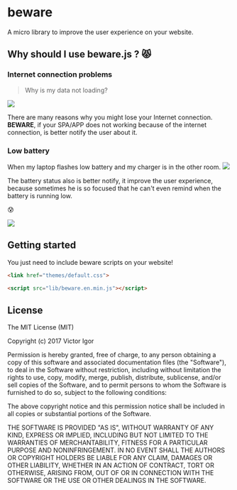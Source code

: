 # beware

A micro library to improve the user experience on your website.
 
## Why should I use beware.js ?  :pouting_cat:

### Internet connection problems

> Why is my data not loading?

![](http://static.comicvine.com/uploads/scale_super/14/148983/3415029-2112672001-ooLZN.gif)

There are many reasons why you might lose your Internet connection. **BEWARE**, if your SPA/APP does not working because of the internet connection, is better notify the user about it. 

### Low battery

When my laptop flashes low battery and my charger is in the other room.
![](http://68.media.tumblr.com/3f70a0beb3213a1a2966d8fa721c2f56/tumblr_inline_mq15auw4QO1qz4rgp.gif)

The battery status also is better notify, it improve the user experience, because sometimes he is so focused that he can't even remind when the battery is running low.

:cold_sweat:

![](https://encrypted-tbn3.gstatic.com/images?q=tbn:ANd9GcQQzV5gnXKRyq5-oJtuLgjWPR2-cQrU_0tjZHFpPD3A6YCmJltE)


## Getting started 

You just need to include beware scripts on your website! 

```html
<link href="themes/default.css">

<script src="lib/beware.en.min.js"></script>
```


## License
The MIT License (MIT)

Copyright (c) 2017 Victor Igor

Permission is hereby granted, free of charge, to any person obtaining a copy
of this software and associated documentation files (the "Software"), to deal
in the Software without restriction, including without limitation the rights
to use, copy, modify, merge, publish, distribute, sublicense, and/or sell
copies of the Software, and to permit persons to whom the Software is
furnished to do so, subject to the following conditions:

The above copyright notice and this permission notice shall be included in all
copies or substantial portions of the Software.

THE SOFTWARE IS PROVIDED "AS IS", WITHOUT WARRANTY OF ANY KIND, EXPRESS OR
IMPLIED, INCLUDING BUT NOT LIMITED TO THE WARRANTIES OF MERCHANTABILITY,
FITNESS FOR A PARTICULAR PURPOSE AND NONINFRINGEMENT. IN NO EVENT SHALL THE
AUTHORS OR COPYRIGHT HOLDERS BE LIABLE FOR ANY CLAIM, DAMAGES OR OTHER
LIABILITY, WHETHER IN AN ACTION OF CONTRACT, TORT OR OTHERWISE, ARISING FROM,
OUT OF OR IN CONNECTION WITH THE SOFTWARE OR THE USE OR OTHER DEALINGS IN THE
SOFTWARE.

